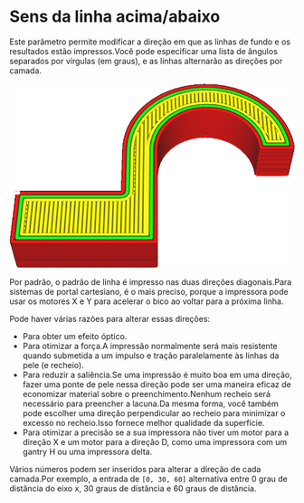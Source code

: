 Sens da linha acima/abaixo
====
Este parâmetro permite modificar a direção em que as linhas de fundo e os resultados estão impressos.Você pode especificar uma lista de ângulos separados por vírgulas (em graus), e as linhas alternarão as direções por camada.

![Padrão de linha com ângulos de 0 °, 60 ° e 120 ° alternando](../../../articles/images/skin_angles.gif)

Por padrão, o padrão de linha é impresso nas duas direções diagonais.Para sistemas de portal cartesiano, é o mais preciso, porque a impressora pode usar os motores X e Y para acelerar o bico ao voltar para a próxima linha.

Pode haver várias razões para alterar essas direções:
* Para obter um efeito óptico.
* Para otimizar a força.A impressão normalmente será mais resistente quando submetida a um impulso e tração paralelamente às linhas da pele (e recheio).
* Para reduzir a saliência.Se uma impressão é muito boa em uma direção, fazer uma ponte de pele nessa direção pode ser uma maneira eficaz de economizar material sobre o preenchimento.Nenhum recheio será necessário para preencher a lacuna.Da mesma forma, você também pode escolher uma direção perpendicular ao recheio para minimizar o excesso no recheio.Isso fornece melhor qualidade da superfície.
* Para otimizar a precisão se a sua impressora não tiver um motor para a direção X e um motor para a direção D, como uma impressora com um gantry H ou uma impressora delta.

Vários números podem ser inseridos para alterar a direção de cada camada.Por exemplo, a entrada de `[0, 30, 60]` alternativa entre 0 grau de distância do eixo x, 30 graus de distância e 60 graus de distância.